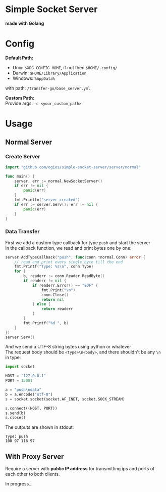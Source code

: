 # Simple Socket Server

**made with Golang**


# Config
**Default Path:**  
- Unix: `$XDG_CONFIG_HOME`, if not then `$HOME/.config/`
- Darwin: `$HOME/Library/Application`
- Windows: `%AppData%`

with path: `/transfer-go/base_server.yml`



**Custom Path:**  
Provide args: `-c <your_custom_path>`


# Usage

## Normal Server

### Create Server
```go
import "github.com/ogios/simple-socket-server/server/normal"

func main() {
	server, err := normal.NewSocketServer()
	if err != nil {
		panic(err)
	}
	fmt.Println("server created")
	if err := server.Serv(); err != nil {
		panic(err)
	}
}
```

### Data Transfer
First we add a custom type callback for type `push` and start the server  
In the callback function, we read and print bytes one by one:
```go
server.AddTypeCallback("push", func(conn *normal.Conn) error {
    // read and print every single byte till the end
    fmt.Printf("Type: %s\n", conn.Type)
    for {
        b, readerr := conn.Reader.ReadByte()
        if readerr != nil {
            if readerr.Error() == "EOF" {
                fmt.Print("\n")
                conn.Close()
                return nil
            } else {
                return readerr
            }
        }
        fmt.Printf("%d ", b)
    }
})
server.Serv()
```
And we send a UTF-8 string bytes using python or whatever  
The request body should be `<type>\n<body>`, and there shouldn't be any `\n` in type:
```python
import socket

HOST = "127.0.0.1"
PORT = 15001

a = "push\ndata"
b = a.encode("utf-8")
s = socket.socket(socket.AF_INET, socket.SOCK_STREAM)

s.connect((HOST, PORT))
s.send(b)
s.close()
```
The outputs are shown in stdout:
```
Type: push
100 97 116 97 
```

## With Proxy Server
Require a server with **public IP address** for transmitting ips and ports of each other to both clients.

In progress...
